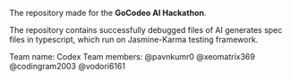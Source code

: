 The repository made for the **GoCodeo AI Hackathon**.

The repository contains successfully debugged files of AI generates spec files in typescript, which run on Jasmine-Karma testing framework.

Team name: Codex
Team members: @pavnkumr0
              @xeomatrix369
              @codingram2003
              @vodori6161
    
